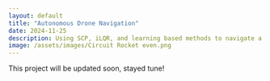 ```yaml
---
layout: default
title: "Autonomous Drone Navigation"
date: 2024-11-25
description: Using SCP, iLQR, and learning based methods to navigate a drone through cave environments
image: /assets/images/Circuit Rocket even.png
---
```

This project will be updated soon, stayed tune!